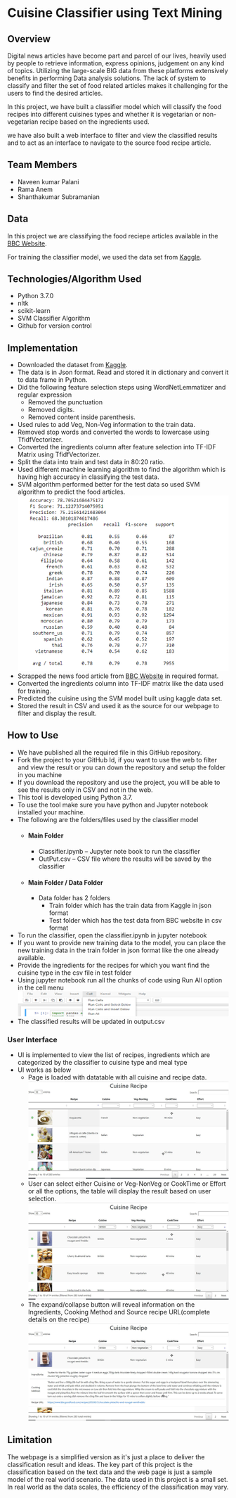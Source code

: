 # Cuisine Classifier using Text Mining

## Overview
Digital news articles have become part and parcel of our lives, heavily used by people to retrieve information, express opinions, judgement on any kind of topics. Utilizing the large-scale BIG data from these platforms extensively benefits in performing Data analysis solutions.
The lack of system to classify and filter the set of food related articles makes it challenging for the users to find the desired articles. 

In this project, we have built a classifier model which will classify the food recipes into different cuisines types and whether it is vegetarian or non-vegetarian recipe based on the ingredients used. 

we have also built a web interface to filter and view the classified results and to act as an interface to navigate to the source food recipe article.


## Team Members
- Naveen kumar Palani
- Rama Anem
- Shanthakumar Subramanian


## Data
In this project we are classifying the food reciepe articles available in the [BBC Website](https://www.bbcgoodfood.com/recipes/category/cuisines).

For training the classifier model, we used the data set from [Kaggle](https://www.kaggle.com/c/whats-cooking/data).


## Technologies/Algorithm Used
- Python 3.7.0
- nltk
- scikit-learn
- SVM Classifier Algorithm
- Github for version control

## Implementation
- Downloaded the dataset from [Kaggle](https://www.kaggle.com/c/whats-cooking/data).
- The data is in Json format. Read and stored it in dictionary and convert it to data frame in Python.
- Did the following feature selection steps using WordNetLemmatizer and regular expression
  - Removed the punctuation
  - Removed digits.
  - Removed content inside parenthesis.
- Used rules to add Veg, Non-Veg information to the train data.
- Removed stop words and converted the words to lowercase using TfidfVectorizer.
- Converted the ingredients column after feature selection into TF-IDF Matrix using TfidfVectorizer.
- Split the data into train and test data in 80:20 ratio.
- Used different machine learning algorithm to find the algorithm which is having high accuracy in classifying the test data.
- SVM algorithm performed better for the test data so used SVM algorithm to predict the food articles.
![](Images/SVM_Metrics.PNG)
- Scrapped the news food article from [BBC Website](https://www.bbcgoodfood.com/recipes/category/cuisines) in required format.
- Converted the ingredients column into TF-IDF matrix like the data used for training.
- Predicted the cuisine using the SVM model built using kaggle data set.
- Stored the result in CSV and used it as the source for our webpage to filter and display the result.

## How to Use
- We have published all the required file in this GitHub repository.
- Fork the project to your GitHub Id, if you want to use the web to filter and view the result or you can down the repository and setup the folder in you machine
- If you download the repository and use the project, you will be able to see the results only in CSV and not in the web.
- This tool is developed using Python 3.7.
- To use the tool make sure you have python and Jupyter notebook installed your machine.
- The following are the folders/files used by the classifier model
  - #### Main Folder
    - Classifier.ipynb – Jupyter note book to run the classifier
    - OutPut.csv – CSV file where the results will be saved by the classifier
  - #### Main Folder / Data Folder
    - Data folder has 2 folders
      - Train folder which has the train data from Kaggle in json format
      - Test folder which has the test data from BBC website in csv format
- To run the classifier, open the classifier.ipynb in jupyter notebook
- If you want to provide new training data to the model, you can place the new training data in the train folder in json format like the one already available.
- Provide the ingredients for the recipes for which you want find the cuisine type in the csv file in test folder
- Using jupyter notebook run all the chunks of code using Run All option in the cell menu
![](Images/Jupyter_Runall.png)
- The classified results will be updated in output.csv
### User Interface
- UI is implemented to view the list of recipes, ingredients which are categorized by the classifier to cuisine type and meal type
- UI works as below
  - Page is loaded with datatable with all cuisine and recipe data.
![](Images/default_page.png)
  - User can select either Cuisine or Veg-NonVeg or CookTime or Effort or all the options, the table will display the result based on user selection. 
![](Images/select_options.png)
  - The expand/collapse button will reveal information on the Ingredients, Cooking Method and Source recipe URL(complete details on the recipe)
![](Images/expand_collapse.png)
  
## Limitation
The webpage is a simplified version as it's just a place to deliver the classification result and ideas. The key part of this project is the classification based on the text data and the web page is just a sample model of the real world scenario. The data used in this project is a small set. In real world as the data scales, the efficiency of the classification may vary.

